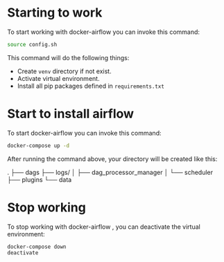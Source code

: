 # Starting to work

To start working with docker-airflow you can invoke this command:

```bash
source config.sh
```

This command will do the following things:

- Create `venv` directory if not exist.
- Activate virtual environment.
- Install all pip packages defined in `requirements.txt`


# Start to install airflow

To start docker-airflow you can invoke this command:

```zsh
docker-compose up -d
```

After running the command above, your directory will be created like this:

.
├── dags
├── logs/
│   ├── dag_processor_manager
│   └── scheduler
├── plugins
└── data

# Stop working

To stop working with docker-airflow , you can deactivate the virtual environment:

```zsh
docker-compose down
deactivate
```